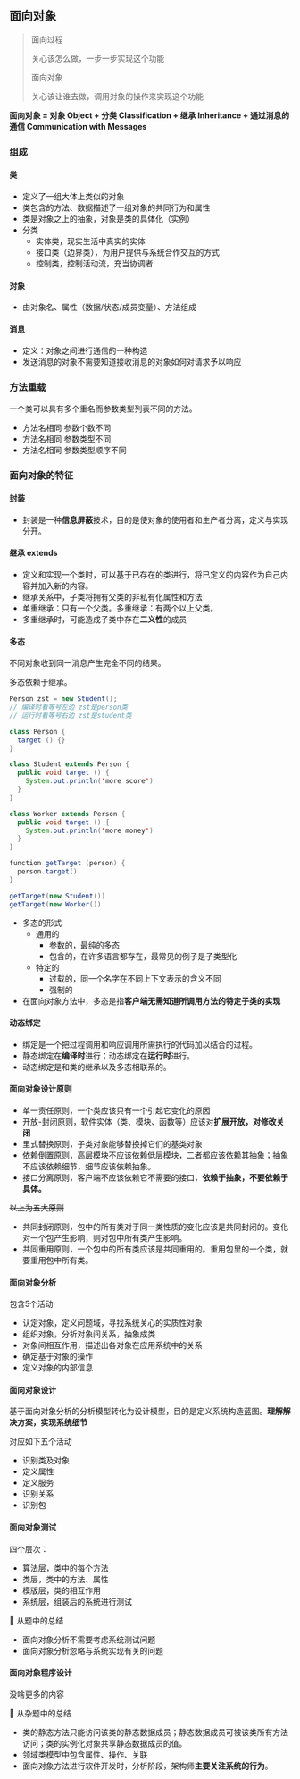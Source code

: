 ## 面向对象

> 面向过程
>
> 关心该怎么做，一步一步实现这个功能
>
> 面向对象
>
> 关心该让谁去做，调用对象的操作来实现这个功能

**面向对象 = 对象 Object + 分类 Classification + 继承 Inheritance + 通过消息的通信 Communication with Messages**

### 组成

#### 类

- 定义了一组大体上类似的对象
- 类包含的方法、数据描述了一组对象的共同行为和属性
- 类是对象之上的抽象，对象是类的具体化（实例）
- 分类
  - 实体类，现实生活中真实的实体
  - 接口类（边界类），为用户提供与系统合作交互的方式
  - 控制类，控制活动流，充当协调者

#### 对象

- 由对象名、属性（数据/状态/成员变量）、方法组成

#### 消息

- 定义：对象之间进行通信的一种构造
- 发送消息的对象不需要知道接收消息的对象如何对请求予以响应

### 方法重载

一个类可以具有多个重名而参数类型列表不同的方法。

- 方法名相同 参数个数不同
- 方法名相同 参数类型不同
- 方法名相同 参数类型顺序不同

### 面向对象的特征

#### 封装

- 封装是一种**信息屏蔽**技术，目的是使对象的使用者和生产者分离，定义与实现分开。

#### 继承 extends

- 定义和实现一个类时，可以基于已存在的类进行，将已定义的内容作为自己内容并加入新的内容。
- 继承关系中，子类将拥有父类的非私有化属性和方法
- 单重继承：只有一个父类。多重继承：有两个以上父类。
- 多重继承时，可能造成子类中存在**二义性**的成员

#### 多态

不同对象收到同一消息产生完全不同的结果。

多态依赖于继承。

```java
Person zst = new Student();
// 编译时看等号左边 zst是person类
// 运行时看等号右边 zst是student类

class Person {
  target () {}
}

class Student extends Person {
  public void target () {
    System.out.println('more score')
  }
}

class Worker extends Person {
  public void target () {
    System.out.println('more money')
  }
}

function getTarget (person) {
  person.target()
}

getTarget(new Student())
getTarget(new Worker())
```

- 多态的形式
  - 通用的
    - 参数的，最纯的多态
    - 包含的，在许多语言都存在，最常见的例子是子类型化
  - 特定的
    - 过载的，同一个名字在不同上下文表示的含义不同
    - 强制的
- 在面向对象方法中，多态是指**客户端无需知道所调用方法的特定子类的实现**

#### 动态绑定

- 绑定是一个把过程调用和响应调用所需执行的代码加以结合的过程。
- 静态绑定在**编译时**进行；动态绑定在**运行时**进行。
- 动态绑定是和类的继承以及多态相联系的。

#### 面向对象设计原则

- 单一责任原则，一个类应该只有一个引起它变化的原因
- 开放-封闭原则，软件实体（类、模块、函数等）应该对**扩展开放，对修改关闭**
- 里式替换原则，子类对象能够替换掉它们的基类对象
- 依赖倒置原则，高层模块不应该依赖低层模块，二者都应该依赖其抽象；抽象不应该依赖细节，细节应该依赖抽象。
- 接口分离原则，客户端不应该依赖它不需要的接口，**依赖于抽象，不要依赖于具体。**

~~以上为五大原则~~

- 共同封闭原则，包中的所有类对于同一类性质的变化应该是共同封闭的。变化对一个包产生影响，则对包中所有类产生影响。
- 共同重用原则，一个包中的所有类应该是共同重用的。重用包里的一个类，就要重用包中所有类。

#### 面向对象分析

包含5个活动

- 认定对象，定义问题域，寻找系统关心的实质性对象
- 组织对象，分析对象间关系，抽象成类
- 对象间相互作用，描述出各对象在应用系统中的关系
- 确定基于对象的操作
- 定义对象的内部信息

#### 面向对象设计

基于面向对象分析的分析模型转化为设计模型，目的是定义系统构造蓝图。**理解解决方案，实现系统细节**

对应如下五个活动

- 识别类及对象
- 定义属性
- 定义服务
- 识别关系
- 识别包

#### 面向对象测试

四个层次：

- 算法层，类中的每个方法
- 类层，类中的方法、属性
- 模版层，类的相互作用
- 系统层，组装后的系统进行测试

📒 从题中的总结

- 面向对象分析不需要考虑系统测试问题
- 面向对象分析忽略与系统实现有关的问题

#### 面向对象程序设计

没啥更多的内容

📒 从杂题中的总结

- 类的静态方法只能访问该类的静态数据成员；静态数据成员可被该类所有方法访问；类的实例化对象共享静态数据成员的值。
- 领域类模型中包含属性、操作、关联
- 面向对象方法进行软件开发时，分析阶段，架构师**主要关注系统的行为**。